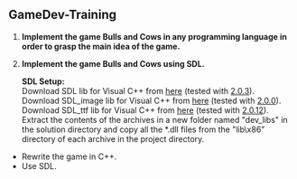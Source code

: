 ## GameDev-Training

1. **Implement the game Bulls and Cows in any programming language in order to grasp the main idea of the game.**

2. **Implement the game Bulls and Cows using SDL.**  

   **SDL Setup:**  
   Download SDL lib for Visual C++ from [here](http://libsdl.org/download-2.0.php) (tested with [2.0.3](http://libsdl.org/release/SDL2-devel-2.0.3-VC.zip)).  
   Download SDL\_image lib for Visual C++ from [here](https://www.libsdl.org/projects/SDL_image/) (tested with [2.0.0](https://www.libsdl.org/projects/SDL_image/release/SDL2_image-devel-2.0.0-VC.zip)).  
   Download SDL\_ttf lib for Visual C++ from [here](http://www.libsdl.org/projects/SDL_ttf/) (tested with [2.0.12](http://www.libsdl.org/projects/SDL_ttf/release/SDL2_ttf-devel-2.0.12-VC.zip)).  
   Extract the contents of the archives in a new folder named "dev_libs" in the solution directory and copy all the *.dll files from the "lib\x86" directory of each archive in the project directory.

  * Rewrite the game in C++.
  * Use SDL.